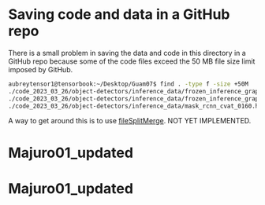 

# Saving code and data in a GitHub repo

There is a small problem in saving the data and code in this directory in a GitHub repo because some of the code files exceed the 50 MB file size limit imposed by GitHub.

```bash
aubreytensor1@tensorbook:~/Desktop/Guam07$ find . -type f -size +50M
./code_2023_03_26/object-detectors/inference_data/frozen_inference_graph_5classes.pb
./code_2023_03_26/object-detectors/inference_data/frozen_inference_graph_3classes.pb
./code_2023_03_26/object-detectors/inference_data/mask_rcnn_cvat_0160.h5
```

A way to get around this is to use [fileSplitMerge](https://github.com/usamakh20/fileSplitMerge). NOT YET IMPLEMENTED.
# Majuro01_updated
# Majuro01_updated
